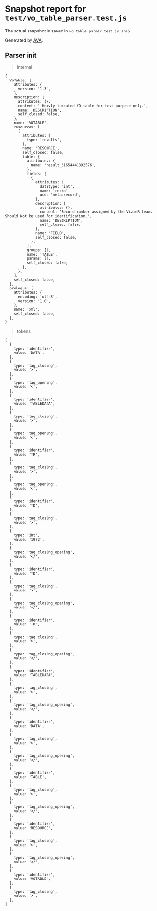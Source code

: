 # Snapshot report for `test/vo_table_parser.test.js`

The actual snapshot is saved in `vo_table_parser.test.js.snap`.

Generated by [AVA](https://avajs.dev).

## Parser init

> internal

    {
      VoTable: {
        attributes: {
          version: '1.3',
        },
        description: {
          attributes: {},
          content: ' Heavly tuncated VO table for test purpose only.',
          name: 'DESCRIPTION',
          self_closed: false,
        },
        name: 'VOTABLE',
        resources: [
          {
            attributes: {
              type: 'results',
            },
            name: 'RESOURCE',
            self_closed: false,
            table: {
              attributes: {
                name: 'result_S1654441892576',
              },
              fields: [
                {
                  attributes: {
                    datatype: 'int',
                    name: 'recno',
                    ucd: 'meta.record',
                  },
                  description: {
                    attributes: {},
                    content: 'Record number assigned by the VizieR team. Should Not be used for identification.',
                    name: 'DESCRIPTION',
                    self_closed: false,
                  },
                  name: 'FIELD',
                  self_closed: false,
                },
              ],
              groups: [],
              name: 'TABLE',
              params: [],
              self_closed: false,
            },
          },
        ],
        self_closed: false,
      },
      prologue: {
        attributes: {
          encoding: 'utf-8',
          version: '1.0',
        },
        name: 'xml',
        self_closed: false,
      },
    }

> tokens

    [
      {
        type: 'identifier',
        value: 'DATA',
      },
      {
        type: 'tag_closing',
        value: '>',
      },
      {
        type: 'tag_opening',
        value: '<',
      },
      {
        type: 'identifier',
        value: 'TABLEDATA',
      },
      {
        type: 'tag_closing',
        value: '>',
      },
      {
        type: 'tag_opening',
        value: '<',
      },
      {
        type: 'identifier',
        value: 'TR',
      },
      {
        type: 'tag_closing',
        value: '>',
      },
      {
        type: 'tag_opening',
        value: '<',
      },
      {
        type: 'identifier',
        value: 'TD',
      },
      {
        type: 'tag_closing',
        value: '>',
      },
      {
        type: 'int',
        value: '1972',
      },
      {
        type: 'tag_closing_opening',
        value: '</',
      },
      {
        type: 'identifier',
        value: 'TD',
      },
      {
        type: 'tag_closing',
        value: '>',
      },
      {
        type: 'tag_closing_opening',
        value: '</',
      },
      {
        type: 'identifier',
        value: 'TR',
      },
      {
        type: 'tag_closing',
        value: '>',
      },
      {
        type: 'tag_closing_opening',
        value: '</',
      },
      {
        type: 'identifier',
        value: 'TABLEDATA',
      },
      {
        type: 'tag_closing',
        value: '>',
      },
      {
        type: 'tag_closing_opening',
        value: '</',
      },
      {
        type: 'identifier',
        value: 'DATA',
      },
      {
        type: 'tag_closing',
        value: '>',
      },
      {
        type: 'tag_closing_opening',
        value: '</',
      },
      {
        type: 'identifier',
        value: 'TABLE',
      },
      {
        type: 'tag_closing',
        value: '>',
      },
      {
        type: 'tag_closing_opening',
        value: '</',
      },
      {
        type: 'identifier',
        value: 'RESOURCE',
      },
      {
        type: 'tag_closing',
        value: '>',
      },
      {
        type: 'tag_closing_opening',
        value: '</',
      },
      {
        type: 'identifier',
        value: 'VOTABLE',
      },
      {
        type: 'tag_closing',
        value: '>',
      },
    ]
